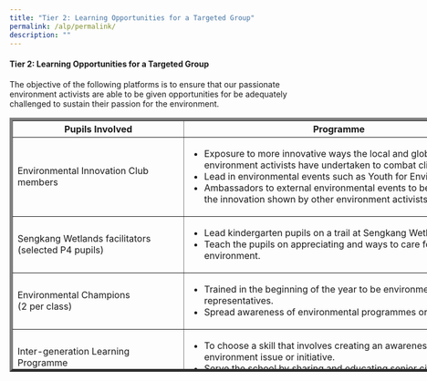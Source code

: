 ```yaml
---
title: "Tier 2: Learning Opportunities for a Targeted Group"
permalink: /alp/permalink/
description: ""
---
```

#### Tier 2: Learning Opportunities for a Targeted Group
The objective of the following platforms is to ensure that our passionate environment activists are able to be given opportunities for be adequately challenged to sustain their passion for the environment.

<table class="iveo_table ives_tab_green ive_eobj_left" border="5px strong black" style="width: 855px; height: 446px;">
  
<tbody>
    
<tr>
      
<th style="width: 297px;">Pupils Involved
      
</th>
      
<th style="width: 557px;">Programme
      
</th>
    
</tr>
    
<tr>
      
<td style="width: 60px;">Environmental Innovation Club members
        <br>
      
</td>
      
<td style="text-align: left; width: 60px;">
        
<ul>
          
<li>Exposure to more innovative ways the local and global environment activists have undertaken to combat climate change.
            <br>
          
</li>
          
<li>Lead in environmental events such as Youth for Environment Day.
          
</li>
          
<li>Ambassadors to external environmental events to be inspired by the innovation shown by other environment activists
          
</li>
        
</ul>
      
</td>
    
</tr>
    
<tr>
      
<td style="width: 60px;">Sengkang Wetlands facilitators
        <br>(selected P4 pupils)
        <br>
      
</td>
      
<td style="text-align: left; width: 60px;">
        
<ul>
          
<li>Lead kindergarten pupils on a trail at Sengkang Wetlands.
          
</li>
          
<li>Teach the pupils on appreciating and ways to care for the environment.
            <br>
          
</li>
        
</ul>
      
</td>
    
</tr>
    
<tr>
      
<td>Environmental Champions
        <br>(2 per class)
      
</td>
      
<td style="text-align: left;">
        
<ul>
          
<li>Trained in the beginning of the year to be environmental representatives.
          
</li>
          
<li>Spread awareness of environmental programmes or events.
          
</li>
        
</ul>
      
</td>
    
</tr>
    
<tr>
      
<td>Inter-generation Learning Programme
        <br>(1 P5 class)
      
</td>
      
<td style="text-align: left;">
        
<ul>
          
<li>To choose a skill that involves creating an awareness of an environment issue or initiative.
          
</li>
          
<li>Serve the school by sharing and educating senior citizens on the green initiative.
            <br>
          
</li>
        
</ul>
      
</td>
    
</tr>
  
</tbody>
</table>